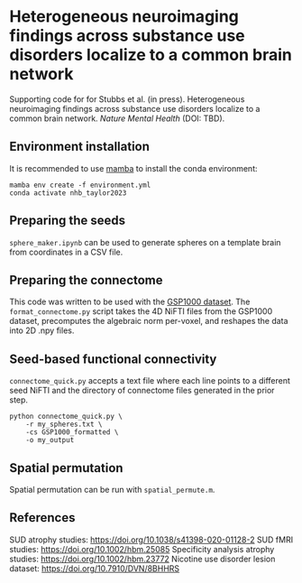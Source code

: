 # Heterogeneous neuroimaging findings across substance use disorders localize to a common brain network 

Supporting code for for Stubbs et al. (in press). Heterogeneous neuroimaging findings across substance use disorders localize to a common brain network. *Nature Mental Health* (DOI: TBD).

## Environment installation
It is recommended to use [mamba](https://github.com/mamba-org/mamba) to install the conda environment:
```
mamba env create -f environment.yml
conda activate nhb_taylor2023
```
## Preparing the seeds
`sphere_maker.ipynb` can be used to generate spheres on a template brain from coordinates in a CSV file.

## Preparing the connectome

This code was written to be used with the [GSP1000 dataset](https://dataverse.harvard.edu/dataset.xhtml?persistentId=doi:10.7910/DVN/ILXIKS). The `format_connectome.py` script takes the 4D NiFTI files from the GSP1000 dataset, precomputes the algebraic norm per-voxel, and reshapes the data into 2D .npy files.

## Seed-based functional connectivity
`connectome_quick.py` accepts a text file where each line points to a different seed NiFTI and the directory of connectome files generated in the prior step. 
```
python connectome_quick.py \
    -r my_spheres.txt \
    -cs GSP1000_formatted \
    -o my_output
```

## Spatial permutation
Spatial permutation can be run with `spatial_permute.m`.

## References
SUD atrophy studies: https://doi.org/10.1038/s41398-020-01128-2
SUD fMRI studies: https://doi.org/10.1002/hbm.25085
Specificity analysis atrophy studies: https://doi.org/10.1002/hbm.23772
Nicotine use disorder lesion dataset: https://doi.org/10.7910/DVN/8BHHRS

